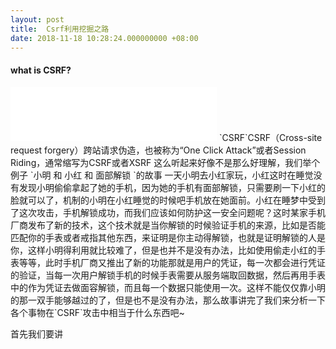 ```yaml
---
layout: post
title:  Csrf利用挖掘之路
date: 2018-11-18 10:28:24.000000000 +08:00
---
```

#### what is CSRF?
<iframe frameborder="no" border="0" marginwidth="0" marginheight="0" width=330 height=86 src="//music.163.com/outchain/player?type=2&id=554244265&auto=1&height=66"></iframe>
`CSRF`CSRF（Cross-site request forgery）跨站请求伪造，也被称为“One Click Attack”或者Session Riding，通常缩写为CSRF或者XSRF
这么听起来好像不是那么好理解，我们举个例子
 `小明 和 小红 和 面部解锁 `的故事 
一天小明去小红家玩，小红这时在睡觉没有发现小明偷偷拿起了她的手机，因为她的手机有面部解锁，只需要刷一下小红的脸就可以了，机制的小明在小红睡觉的时候吧手机放在她面前。小红在睡梦中受到了这次攻击，手机解锁成功，而我们应该如何防护这一安全问题呢？这时某家手机厂商发布了新的技术，这个技术就是当你解锁的时候验证手机的来源，比如是否能匹配你的手表或者戒指其他东西，来证明是你主动得解锁，也就是证明解锁的人是你，这样小明得利用就比较难了，但是也并不是没有办法，比如使用偷走小红的手表等等，此时手机厂商又推出了新的功能那就是用户的凭证，每一次都会进行凭证的验证，当每一次用户解锁手机的时候手表需要从服务端取回数据，然后再用手表中的作为凭证去做面容解锁，而且每一个数据只能使用一次。这样不能仅仅靠小明的那一双手能够越过的了，但是也不是没有办法，那么故事讲完了我们来分析一下各个事物在`CSRF`攻击中相当于什么东西吧~

首先我们要讲